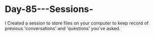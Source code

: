 # Day-85---Sessions-
I Created a session to store files on your computer to keep record of previous 'conversations' and 'questions' you've asked.
